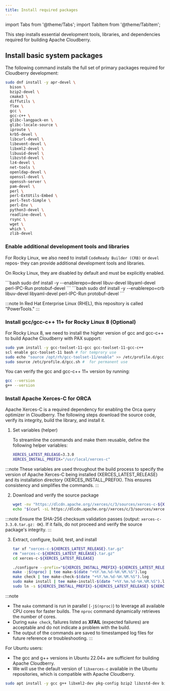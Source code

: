 ```yaml
---
title: Install required packages
---
```


import Tabs from '@theme/Tabs';
import TabItem from '@theme/TabItem';

This step installs essential development tools, libraries, and dependencies required for building Apache Cloudberry.

## Install basic system packages

The following command installs the full set of primary packages required for Cloudberry development:

<Tabs>
<TabItem value="rocky-linux" label="For Rocky Linux 8+" default>

```bash
sudo dnf install -y apr-devel \
  bison \
  bzip2-devel \
  cmake3 \
  diffutils \
  flex \
  gcc \
  gcc-c++ \
  glibc-langpack-en \
  glibc-locale-source \
  iproute \
  krb5-devel \
  libcurl-devel \
  libevent-devel \
  libxml2-devel \
  libuuid-devel \
  libzstd-devel \
  lz4-devel \
  net-tools \
  openldap-devel \
  openssl-devel \
  openssh-server \
  pam-devel \
  perl \
  perl-ExtUtils-Embed \
  perl-Test-Simple \
  perl-Env \
  python3-devel \
  readline-devel \
  rsync \
  wget \
  which \
  zlib-devel
```

### Enable additional development tools and libraries

For Rocky Linux, we also need to install `CodeReady Builder (CRB)` or `devel` repos- they can provide additional development tools and libraries.

On Rocky Linux, they are disabled by default and must be explicitly enabled.

<Tabs>
<TabItem value="rocky-linux-8" label="For Rocky Linux 8" default>
```bash
sudo dnf install -y --enablerepo=devel libuv-devel libyaml-devel perl-IPC-Run protobuf-devel
```
</TabItem>
<TabItem value="rocky-linux-9" label="For Rocky Linux 9">
```bash
sudo dnf install -y --enablerepo=crb libuv-devel libyaml-devel perl-IPC-Run protobuf-devel
```
</TabItem>
</Tabs>

:::note
In Red Hat Enterprise Linux (RHEL), this repository is called "PowerTools."
:::

### Install gcc/gcc-c++ 11+ for Rocky Linux 8 (Optional)

For Rocky Linux 8, we need to install the higher version of gcc and gcc-c++ to build Apache Cloudberry with PAX support:

```bash
sudo yum install -y gcc-toolset-11-gcc gcc-toolset-11-gcc-c++
scl enable gcc-toolset-11 bash # for temprory use
sudo echo "source /opt/rh/gcc-toolset-11/enable" >> /etc/profile.d/gcc.sh
sudo source /etc/profile.d/gcc.sh #  for permanent use
```

You can verify the gcc and gcc-c++ 11+ version by running:

```bash
gcc --version
g++ --version
```

### Install Apache Xerces-C for ORCA

Apache Xerces-C is a required dependency for enabling the Orca query optimizer in Cloudberry. The following steps download the source code, verify its integrity, build the library, and install it.

1. Set variables (helper)

    To streamline the commands and make them reusable, define the following helper variables:

    ```bash
    XERCES_LATEST_RELEASE=3.3.0
    XERCES_INSTALL_PREFIX="/usr/local/xerces-c"
    ```

:::note
These variables are used throughout the build process to specify the version of Apache Xerces-C being installed (XERCES_LATEST_RELEASE) and its installation directory (XERCES_INSTALL_PREFIX). This ensures consistency and simplifies the commands.
:::

2. Download and verify the source package

    ```bash
    wget -nv "https://dlcdn.apache.org//xerces/c/3/sources/xerces-c-${XERCES_LATEST_RELEASE}.tar.gz"
    echo "$(curl -sL https://dlcdn.apache.org//xerces/c/3/sources/xerces-c-${XERCES_LATEST_RELEASE}.tar.gz.sha256)" | sha256sum -c -
    ```

:::note
Ensure the SHA-256 checksum validation passes (output: `xerces-c-3.3.0.tar.gz: OK`). If it fails, do not proceed and verify the source package's integrity.
:::

3. Extract, configure, build, test, and install

    ```bash
    tar xf "xerces-c-${XERCES_LATEST_RELEASE}.tar.gz"
    rm "xerces-c-${XERCES_LATEST_RELEASE}.tar.gz"
    cd xerces-c-${XERCES_LATEST_RELEASE}

    ./configure --prefix="${XERCES_INSTALL_PREFIX}-${XERCES_LATEST_RELEASE}" | tee configure-$(date "+%Y.%m.%d-%H.%M.%S").log
    make -j$(nproc) | tee make-$(date "+%Y.%m.%d-%H.%M.%S").log
    make check | tee make-check-$(date "+%Y.%m.%d-%H.%M.%S").log
    sudo make install | tee make-install-$(date "+%Y.%m.%d-%H.%M.%S").log
    sudo ln -s ${XERCES_INSTALL_PREFIX}-${XERCES_LATEST_RELEASE} ${XERCES_INSTALL_PREFIX}
    ```

:::note
- The `make` command is run in parallel (`-j$(nproc)`) to leverage all available CPU cores for faster builds. The `nproc` command dynamically retrieves the number of cores.
- During `make check`, failures listed as **XFAIL** (expected failures) are acceptable and do not indicate a problem with the build.
- The output of the commands are saved to timestamped log files for future reference or troubleshooting.
:::

</TabItem>
<TabItem value="ubuntu" label="For Ubuntu 22.04+">

For Ubuntu users:

- The gcc and g++ versions in Ubuntu 22.04+ are sufficient for building Apache Cloudberry.
- We will use the default version of `libxerces-c` available in the Ubuntu repositories, which is compatible with Apache Cloudberry.

```bash
sudo apt install -y gcc g++ libxml2-dev pkg-config bzip2 libzstd-dev bison python3 flex python3-dev libreadline-dev  libuv1-dev libkrb5-dev libapr1-dev libevent-dev libyaml-dev libssl-dev libpam0g-dev libcurl4-gnutls-dev libbz2-dev libldap2-dev libxerces-c-dev libperl-dev libipc-run-perl make cmake libprotobuf-dev python3-setuptools iproute2 iputils-ping rsync liblz4-dev protobuf-compiler language-pack-en locales
```
</TabItem>
</Tabs>